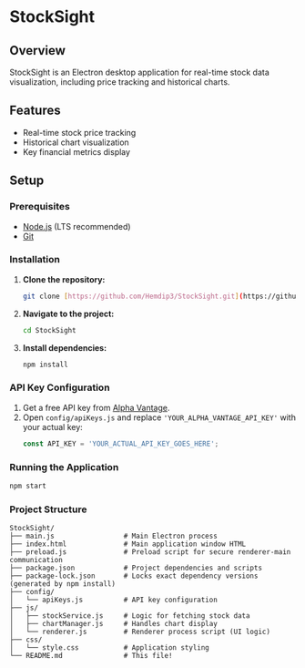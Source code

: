# StockSight

## Overview
StockSight is an Electron desktop application for real-time stock data visualization, including price tracking and historical charts.

## Features
* Real-time stock price tracking
* Historical chart visualization
* Key financial metrics display

## Setup

### Prerequisites
* [Node.js](https://nodejs.org/) (LTS recommended)
* [Git](https://git-scm.com/)

### Installation
1.  **Clone the repository:**
    ```bash
    git clone [https://github.com/Hemdip3/StockSight.git](https://github.com/Hemdip3/StockSight.git)
    ```
2.  **Navigate to the project:**
    ```bash
    cd StockSight
    ```
3.  **Install dependencies:**
    ```bash
    npm install
    ```

### API Key Configuration 
1.  Get a free API key from [Alpha Vantage](https://www.alphavantage.co/support/#api-key).
2.  Open `config/apiKeys.js` and replace `'YOUR_ALPHA_VANTAGE_API_KEY'` with your actual key:
    ```javascript
    const API_KEY = 'YOUR_ACTUAL_API_KEY_GOES_HERE';
    ```

### Running the Application
```bash
npm start
```

### Project Structure

```
StockSight/
├── main.js                 # Main Electron process
├── index.html              # Main application window HTML
├── preload.js              # Preload script for secure renderer-main communication
├── package.json            # Project dependencies and scripts
├── package-lock.json       # Locks exact dependency versions (generated by npm install)
├── config/
│   └── apiKeys.js          # API key configuration
├── js/
│   ├── stockService.js     # Logic for fetching stock data
│   ├── chartManager.js     # Handles chart display
│   └── renderer.js         # Renderer process script (UI logic)
├── css/
│   └── style.css           # Application styling
└── README.md               # This file!
```